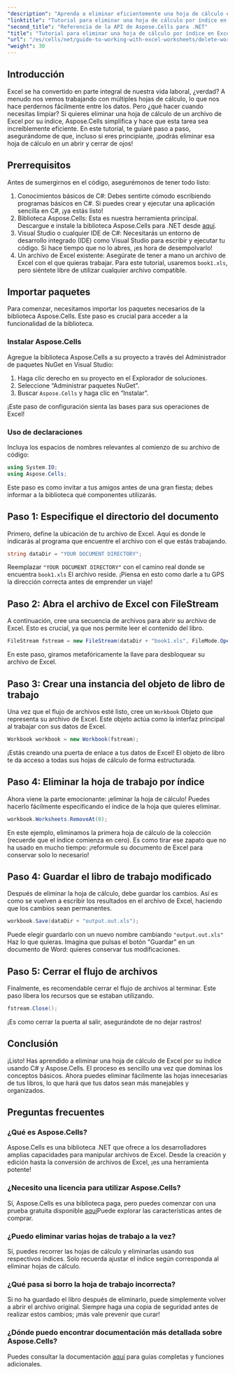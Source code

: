 ```yaml
---
"description": "Aprenda a eliminar eficientemente una hoja de cálculo específica de un archivo de Excel por su índice usando C# y la biblioteca Aspose.Cells. Siga este sencillo tutorial paso a paso."
"linktitle": "Tutorial para eliminar una hoja de cálculo por índice en Excel con C#"
"second_title": "Referencia de la API de Aspose.Cells para .NET"
"title": "Tutorial para eliminar una hoja de cálculo por índice en Excel con C#"
"url": "/es/cells/net/guide-to-working-with-excel-worksheets/delete-worksheet-by-index-excel-csharp-tutorial/"
"weight": 30
---
```


## Introducción

Excel se ha convertido en parte integral de nuestra vida laboral, ¿verdad? A menudo nos vemos trabajando con múltiples hojas de cálculo, lo que nos hace perdernos fácilmente entre los datos. Pero ¿qué hacer cuando necesitas limpiar? Si quieres eliminar una hoja de cálculo de un archivo de Excel por su índice, Aspose.Cells simplifica y hace que esta tarea sea increíblemente eficiente. En este tutorial, te guiaré paso a paso, asegurándome de que, incluso si eres principiante, ¡podrás eliminar esa hoja de cálculo en un abrir y cerrar de ojos!

## Prerrequisitos

Antes de sumergirnos en el código, asegurémonos de tener todo listo:

1. Conocimientos básicos de C#: Debes sentirte cómodo escribiendo programas básicos en C#. Si puedes crear y ejecutar una aplicación sencilla en C#, ¡ya estás listo!
2. Biblioteca Aspose.Cells: Esta es nuestra herramienta principal. Descargue e instale la biblioteca Aspose.Cells para .NET desde [aquí](https://releases.aspose.com/cells/net/).
3. Visual Studio o cualquier IDE de C#: Necesitarás un entorno de desarrollo integrado (IDE) como Visual Studio para escribir y ejecutar tu código. Si hace tiempo que no lo abres, ¡es hora de desempolvarlo!
4. Un archivo de Excel existente: Asegúrate de tener a mano un archivo de Excel con el que quieras trabajar. Para este tutorial, usaremos `book1.xls`, pero siéntete libre de utilizar cualquier archivo compatible.

## Importar paquetes

Para comenzar, necesitamos importar los paquetes necesarios de la biblioteca Aspose.Cells. Este paso es crucial para acceder a la funcionalidad de la biblioteca.

### Instalar Aspose.Cells

Agregue la biblioteca Aspose.Cells a su proyecto a través del Administrador de paquetes NuGet en Visual Studio:

1. Haga clic derecho en su proyecto en el Explorador de soluciones.
2. Seleccione “Administrar paquetes NuGet”.
3. Buscar `Aspose.Cells` y haga clic en “Instalar”.

¡Este paso de configuración sienta las bases para sus operaciones de Excel!

### Uso de declaraciones

Incluya los espacios de nombres relevantes al comienzo de su archivo de código:

```csharp
using System.IO;
using Aspose.Cells;
```

Este paso es como invitar a tus amigos antes de una gran fiesta; debes informar a la biblioteca qué componentes utilizarás.

## Paso 1: Especifique el directorio del documento

Primero, define la ubicación de tu archivo de Excel. Aquí es donde le indicarás al programa que encuentre el archivo con el que estás trabajando.

```csharp
string dataDir = "YOUR DOCUMENT DIRECTORY";
```

Reemplazar `"YOUR DOCUMENT DIRECTORY"` con el camino real donde se encuentra `book1.xls` El archivo reside. ¡Piensa en esto como darle a tu GPS la dirección correcta antes de emprender un viaje!

## Paso 2: Abra el archivo de Excel con FileStream

A continuación, cree una secuencia de archivos para abrir su archivo de Excel. Esto es crucial, ya que nos permite leer el contenido del libro.

```csharp
FileStream fstream = new FileStream(dataDir + "book1.xls", FileMode.Open);
```

En este paso, giramos metafóricamente la llave para desbloquear su archivo de Excel.

## Paso 3: Crear una instancia del objeto de libro de trabajo

Una vez que el flujo de archivos esté listo, cree un `Workbook` Objeto que representa su archivo de Excel. Este objeto actúa como la interfaz principal al trabajar con sus datos de Excel.

```csharp
Workbook workbook = new Workbook(fstream);
```

¡Estás creando una puerta de enlace a tus datos de Excel! El objeto de libro te da acceso a todas sus hojas de cálculo de forma estructurada.

## Paso 4: Eliminar la hoja de trabajo por índice

Ahora viene la parte emocionante: ¡eliminar la hoja de cálculo! Puedes hacerlo fácilmente especificando el índice de la hoja que quieres eliminar. 

```csharp
workbook.Worksheets.RemoveAt(0);
```

En este ejemplo, eliminamos la primera hoja de cálculo de la colección (recuerde que el índice comienza en cero). Es como tirar ese zapato que no ha usado en mucho tiempo: ¡reformule su documento de Excel para conservar solo lo necesario!

## Paso 4: Guardar el libro de trabajo modificado

Después de eliminar la hoja de cálculo, debe guardar los cambios. Así es como se vuelven a escribir los resultados en el archivo de Excel, haciendo que los cambios sean permanentes.

```csharp
workbook.Save(dataDir + "output.out.xls");
```

Puede elegir guardarlo con un nuevo nombre cambiando `"output.out.xls"` Haz lo que quieras. Imagina que pulsas el botón "Guardar" en un documento de Word: quieres conservar tus modificaciones.

## Paso 5: Cerrar el flujo de archivos

Finalmente, es recomendable cerrar el flujo de archivos al terminar. Este paso libera los recursos que se estaban utilizando.

```csharp
fstream.Close();
```

¡Es como cerrar la puerta al salir, asegurándote de no dejar rastros!

## Conclusión

¡Listo! Has aprendido a eliminar una hoja de cálculo de Excel por su índice usando C# y Aspose.Cells. El proceso es sencillo una vez que dominas los conceptos básicos. Ahora puedes eliminar fácilmente las hojas innecesarias de tus libros, lo que hará que tus datos sean más manejables y organizados.

## Preguntas frecuentes

### ¿Qué es Aspose.Cells?
Aspose.Cells es una biblioteca .NET que ofrece a los desarrolladores amplias capacidades para manipular archivos de Excel. Desde la creación y edición hasta la conversión de archivos de Excel, ¡es una herramienta potente!

### ¿Necesito una licencia para utilizar Aspose.Cells?
Sí, Aspose.Cells es una biblioteca paga, pero puedes comenzar con una prueba gratuita disponible [aquí](https://releases.aspose.com/)Puede explorar las características antes de comprar.

### ¿Puedo eliminar varias hojas de trabajo a la vez?
Sí, puedes recorrer las hojas de cálculo y eliminarlas usando sus respectivos índices. Solo recuerda ajustar el índice según corresponda al eliminar hojas de cálculo.

### ¿Qué pasa si borro la hoja de trabajo incorrecta?
Si no ha guardado el libro después de eliminarlo, puede simplemente volver a abrir el archivo original. Siempre haga una copia de seguridad antes de realizar estos cambios; ¡más vale prevenir que curar!

### ¿Dónde puedo encontrar documentación más detallada sobre Aspose.Cells?
Puedes consultar la documentación [aquí](https://reference.aspose.com/cells/net/) para guías completas y funciones adicionales.